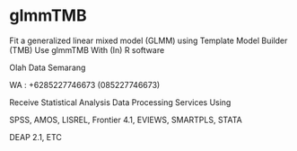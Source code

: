 # glmmTMB
Fit a generalized linear mixed model (GLMM) using Template Model Builder (TMB) Use glmmTMB With (In) R software

Olah Data Semarang

WA : +6285227746673 (085227746673)

Receive Statistical Analysis Data Processing Services Using

SPSS, AMOS, LISREL, Frontier 4.1, EVIEWS, SMARTPLS, STATA

DEAP 2.1, ETC
